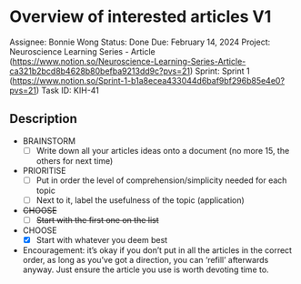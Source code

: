 # Overview of interested articles V1

Assignee: Bonnie Wong
Status: Done
Due: February 14, 2024
Project:  Neuroscience Learning Series - Article (https://www.notion.so/Neuroscience-Learning-Series-Article-ca321b2bcd8b4628b80befba9213dd9c?pvs=21)
Sprint: Sprint 1 (https://www.notion.so/Sprint-1-b1a8ecea433044d6baf9bf296b85e4e0?pvs=21)
Task ID: KIH-41

## Description

- BRAINSTORM
    - [ ]  Write down all your articles ideas onto a document (no more 15, the others for next time)
- PRIORITISE
    - [ ]  Put in order the level of comprehension/simplicity needed for each topic
    - [ ]  Next to it, label the usefulness of the topic (application)
- ~~CHOOSE~~
    - [ ]  ~~Start with the first one on the list~~
- CHOOSE
    - [x]  Start with whatever you deem best
- Encouragement: it’s okay if you don’t put in all the articles in the correct order, as long as you’ve got a direction, you can ‘refill’ afterwards anyway. Just ensure the article you use is worth devoting time to.